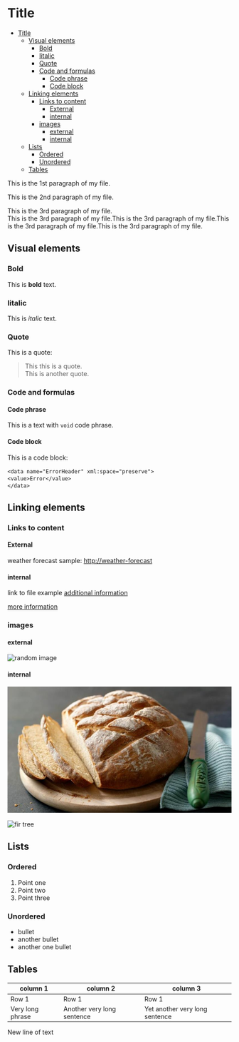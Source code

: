 # Title

- [Title](#title)
  - [Visual elements](#visual-elements)
    - [Bold](#bold)
    - [Iitalic](#iitalic)
    - [Quote](#quote)
    - [Code and formulas](#code-and-formulas)
      - [Code phrase](#code-phrase)
      - [Code block](#code-block)
  - [Linking elements](#linking-elements)
    - [Links to content](#links-to-content)
      - [External](#external)
      - [internal](#internal)
    - [images](#images)
      - [external](#external-1)
      - [internal](#internal-1)
  - [Lists](#lists)
    - [Ordered](#ordered)
    - [Unordered](#unordered)
  - [Tables](#tables)


This is the 1st paragraph of my file.

This is the 2nd paragraph of my file.

This is the 3rd paragraph of my file.  
This is the 3rd paragraph of my file.This is the 3rd paragraph of my file.This is the 3rd paragraph of my file.This is the 3rd paragraph of my file.

## Visual elements

### Bold

This is **bold** text.

### Iitalic

This is *italic* text.

### Quote

This is a quote:
> This this is a quote.  
> This is another quote.

### Code and formulas

#### Code phrase

This is a text with `void` code phrase.

#### Code block

This is a code block:
```
<data name="ErrorHeader" xml:space="preserve">
<value>Error</value>
</data>
```

## Linking elements

### Links to content

#### External

weather forecast sample: [http://weather-forecast](http://meteo.pl)

#### internal

link to file example [additional information](reference.md)

[more information](reference.md)

### images

#### external

![random image](https://picsum.photos/200)

#### internal

![bread](bread.jfif "Bread")

![fir tree](../markdown-exercise/IMG_20211216_140547.jpg)

## Lists

### Ordered

1. Point one
2. Point two
3. Point three

### Unordered

* bullet
* another bullet
* another one bullet

## Tables

 | column 1         | column 2                   | column 3                       |
 | ---------------- | -------------------------- | ------------------------------ |
 | Row 1            | Row 1                      | Row 1                          |
 | Very long phrase | Another very long sentence | Yet another very long sentence |

New line of text

